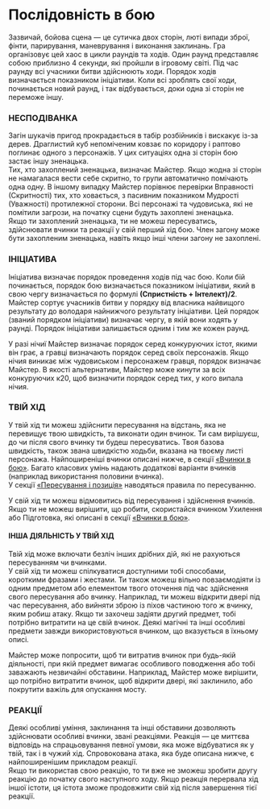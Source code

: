 # Послідовність в бою

Зазвичай, бойова сцена — це сутичка двох сторін, люті випади зброї, фінти, парирування, маневрування і виконання заклинань. Гра організовує цей хаос в цикли раундів та ходів. Один раунд представляє собою приблизно 4 секунди, які пройшли в ігровому світі. Під час раунду всі учасники битви здійснюють ходи. Порядок ходів визначається показником ініціативи. Коли всі зроблять свої ходи, починається новий раунд, і так відбувається, доки одна зі сторін не переможе іншу.

### НЕСПОДІВАНКА 

Загін шукачів пригод прокрадається в табір розбійників і вискакує із-за дерев. Драглистий куб непоміченим ковзає по коридору і раптово поглинає одного з персонажів. У цих ситуаціях одна зі сторін бою застає іншу зненацька.<br/>
Тих, хто захоплений зненацька, визначає Майстер. Якщо жодна зі сторін не намагалася вести себе скритно, то групи автоматично помічають одна одну. В іншому випадку Майстер порівнює перевірки Вправності (Скритності) тих, хто ховається, з пасивним показником Мудрості (Уважності) протилежної сторони. Всі персонажі та чудовиська, які не помітили загрози, на початку сцени будуть захоплені зненацька.<br/>
Якщо ти захоплений зненацька, ти не можеш пересуватись, здійснювати вчинки та реакції у свій перший хід бою. Член загону може бути захопленим зненацька, навіть якщо інші члени загону не захоплені.

### ІНІЦІАТИВА

Ініціатива визначає порядок проведення ходів під час бою. Коли бій починається, порядок бою визначається показником ініціативи, який в свою чергу визначається по формулі **(Спристність + Інтелект)/2**.<br/>
Майстер сортує учасників битви у порядку від власника найвищого результату до володаря найнижчого результату ініціативи. Цей порядок (званий порядком ініціативи) визначає чергу, в якій вони ходять у раунді. Порядок ініціативи залишається одним і тим же кожен раунд.

У разі нічиї Майстер визначає порядок серед конкуруючих істот, якими він грає, а гравці визначають порядок серед своїх персонажів. Якщо нічия виникає між чудовиськом і персонажем гравця, порядок визначає Майстер. В якості альтернативи, Майстер може кинути за всіх конкуруючих к20, щоб визначити порядок серед тих, у кого випала нічия.

### ТВІЙ ХІД

У твій хід ти можеш здійснити пересування на відстань, яка не перевищує твою швидкість, та виконати один вчинок. Ти сам вирішуєш, до чи після свого вчинку ти будеш пересуватись. Твоя базова швидкість, також звана швидкістю ходьби, вказана на твоєму листі персонажа. Найпоширеніші вчинки описані нижче, в секції [«Вчинки в бою»](/docs/fight/actions.md). Багато класових умінь надають додаткові варіанти вчинків (наприклад використання половини вчинка).<br/>
У секції [«Пересування і позиція»](/docs/fight/moving-and-position.md) наводяться правила по пересуванню.

У свій хід ти можеш відмовитись від пересування і здійснення вчинків. Якщо ти не можеш вирішити, що робити, скористайся вчинком Ухилення або Підготовка, які описані в секції [«Вчинки в бою»](/docs/fight/actions.md).

#### ІНША ДІЯЛЬНІСТЬ У ТВІЙ ХІД

Твій хід може включати безліч інших дрібних дій, які не рахуються пересуванням чи вчинками.<br/>
У свій хід ти можеш спілкуватися доступними тобі способами, короткими фразами і жестами. Ти також можеш вільно повзаємодіяти із одним предметом або елементом твого оточення під час здійснення свого пересування або вчинку. Наприклад, ти можеш відкрити двері під час пересування, або вийняти зброю із піхов частиною того ж вчинку, яким робиш атаку. Якщо ти захочеш задіяти другий предмет, тобі потрібно витратити на це свій вчинок. Деякі магічні та інші особливі
предмети завжди використовуються вчинком, що вказується в їхньому описі.

Майстер може попросити, щоб ти витратив вчинок при будь-якій діяльності, при якій предмет вимагає особливого поводження або тобі заважають незвичайні обставини. Наприклад, Майстер може вирішити, що потрібно витратити вчинок, щоб відкрити двері, які заклинило, або покрутити важіль для опускання мосту.

### РЕАКЦІЇ

Деякі особливі уміння, заклинання та інші обставини дозволяють здійснювати особливі вчинки, звані реакціями. Реакція — це миттєва відповідь на спрацьовування певної умови, яка може відбуватися як у твій, так і в чужий хід. Спровокована атака, яка буде описана нижче, є найпоширенішим прикладом реакції.<br/>
Якщо ти використав свою реакцію, то ти вже не зможеш зробити другу реакцію до початку свого наступного ходу. Якщо реакція перервала хід іншої істоти, ця істота зможе продовжити свій хід після завершення тієї реакції.
